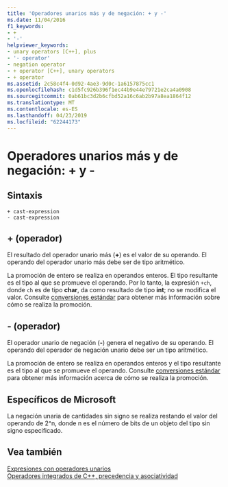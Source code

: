 ```yaml
---
title: 'Operadores unarios más y de negación: + y -'
ms.date: 11/04/2016
f1_keywords:
- +
- '-'
helpviewer_keywords:
- unary operators [C++], plus
- '- operator'
- negation operator
- + operator [C++], unary operators
- + operator
ms.assetid: 2c58c4f4-0d92-4ae3-9d0c-1a6157875cc1
ms.openlocfilehash: c1d5fc926b396f1ec44b9e44e79721e2ca4a0908
ms.sourcegitcommit: 0ab61bc3d2b6cfbd52a16c6ab2b97a8ea1864f12
ms.translationtype: MT
ms.contentlocale: es-ES
ms.lasthandoff: 04/23/2019
ms.locfileid: "62244173"
---
```

# <a name="unary-plus-and-negation-operators--and--"></a>Operadores unarios más y de negación: + y -

## <a name="syntax"></a>Sintaxis

```
+ cast-expression
- cast-expression
```

## <a name="-operator"></a>+ (operador)

El resultado del operador unario más (**+**) es el valor de su operando. El operando del operador unario más debe ser de tipo aritmético.

La promoción de entero se realiza en operandos enteros. El tipo resultante es el tipo al que se promueve el operando. Por lo tanto, la expresión `+ch`, donde `ch` es de tipo **char**, da como resultado de tipo **int**; no se modifica el valor. Consulte [conversiones estándar](standard-conversions.md) para obtener más información sobre cómo se realiza la promoción.

## <a name="--operator"></a>- (operador)

El operador unario de negación (**-**) genera el negativo de su operando. El operando del operador de negación unario debe ser un tipo aritmético.

La promoción de entero se realiza en operandos enteros y el tipo resultante es el tipo al que se promueve el operando. Consulte [conversiones estándar](standard-conversions.md) para obtener más información acerca de cómo se realiza la promoción.

## <a name="microsoft-specific"></a>Específicos de Microsoft

La negación unaria de cantidades sin signo se realiza restando el valor del operando de 2^n, donde n es el número de bits de un objeto del tipo sin signo especificado.

## <a name="see-also"></a>Vea también

[Expresiones con operadores unarios](../cpp/expressions-with-unary-operators.md)<br/>
[Operadores integrados de C++, precedencia y asociatividad](../cpp/cpp-built-in-operators-precedence-and-associativity.md)